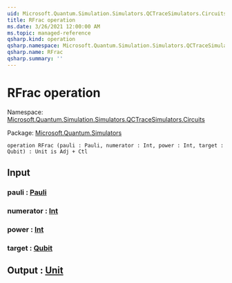 ```yaml
---
uid: Microsoft.Quantum.Simulation.Simulators.QCTraceSimulators.Circuits.RFrac
title: RFrac operation
ms.date: 3/26/2021 12:00:00 AM
ms.topic: managed-reference
qsharp.kind: operation
qsharp.namespace: Microsoft.Quantum.Simulation.Simulators.QCTraceSimulators.Circuits
qsharp.name: RFrac
qsharp.summary: ''
---
```


# RFrac operation

Namespace: [Microsoft.Quantum.Simulation.Simulators.QCTraceSimulators.Circuits](xref:Microsoft.Quantum.Simulation.Simulators.QCTraceSimulators.Circuits)

Package: [Microsoft.Quantum.Simulators](https://nuget.org/packages/Microsoft.Quantum.Simulators)




```qsharp
operation RFrac (pauli : Pauli, numerator : Int, power : Int, target : Qubit) : Unit is Adj + Ctl
```


## Input

### pauli : [Pauli](xref:microsoft.quantum.lang-ref.pauli)




### numerator : [Int](xref:microsoft.quantum.lang-ref.int)




### power : [Int](xref:microsoft.quantum.lang-ref.int)




### target : [Qubit](xref:microsoft.quantum.lang-ref.qubit)





## Output : [Unit](xref:microsoft.quantum.lang-ref.unit)

